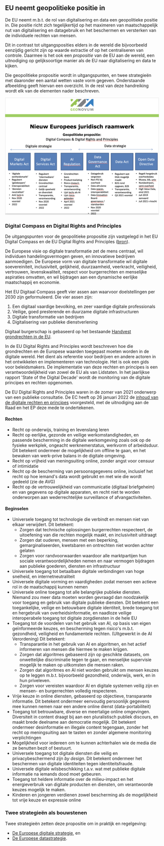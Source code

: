 ## EU neemt geopolitieke positie in

De EU neemt m.b.t. de rol van digitalisering en data een geopolitieke positie in.
Die positie richt zich tegelijkertijd op het maximeren van maatschappelijk nut van digitalisering en datagebruik en het beschermen en versterken van de individuele rechten van mensen.

Dit in contrast tot uitgangsposities elders in de wereld die bijvoorbeeld eenzijdig gericht zijn op waarde extractie of op het centraliseren van controle. Daarmee is het ook een _propositie_ van de EU aan de wereld, een uitnodiging op gelijksoortige manier als de EU naar digitalisering en data te kijken.

Die geopolitieke propositie wordt in uitgangspunten, en twee strategieën met daaronder een aantal wetten vaste vorm gegeven. Onderstaande afbeelding geeft hiervan een overzicht. In de rest van deze handreiking wordt elk van de elementen nader beschreven.

![euplaatgeonovumokt2021.png](media/euplaatgeonovumokt2021.png)

### Digital Compass en Digital Rights and Principles
De uitgangspunten voor de geopolitieke propositie zijn vastgelegd in het EU Digital Compass en de EU Digital Rights and Principles ([bron](https://ec.europa.eu/info/strategy/priorities-2019-2024/europe-fit-digital-age/europes-digital-decade-digital-targets-2030_nl)).

De Europese visie op digitale transformatie zet de mens centraal, wil individuen handelingsvermogen geven, en innovatieve bedrijven aanmoedigen.
De Europese vorm van digitale transformatie wil digitale soevereiniteit, inclusiviteit, gelijkheid, duurzaamheid, veerkracht, veiligheid, vertrouwen, levenskwaliteit, respect voor burgerrechten en menselijke aspiraties omvatten, en wil bijdragen aan een dynamische eerlijke maatschappij en economie.

Het EU Digitaal Compass geeft vier assen aan waarvoor doelstellingen per 2030 zijn geformuleerd.
Die vier assen zijn:
1. Een digitaal vaardige bevolking, en zeer vaardige digitale professionals
2. Veilige, goed presterende en duurzame digitale infrastructuren
3. Digitale transformatie van bedrijven
4. Digitalisering van publieke dienstverlening

Digitaal burgerschap is gebaseerd op het bestaande [Handvest grondrechten in de EU](https://eur-lex.europa.eu/legal-content/NL/TXT/HTML/?uri=CELEX:12012P/TXT&from=EN). 

In de EU Digital Rights and Principles wordt beschreven hoe die grondrechten en de Europese waarden toegepast moeten worden in de digitale wereld. Het dient als referentie voor bedrijven en andere actoren in het ontwikkelen en implementeren van technologie. Het is ook een gids voor beleidsmakers. De implementatie van deze rechten en principes is een verantwoordelijkheid van zowel de EU als van Lidstaten. In het jaarlijkse rapport 'State of the Digital Decade' wordt de monitoring van de digitale principes en rechten opgenomen.

De EU Digital Rights and Principles waren in de zomer van 2021 onderwerp van een publieke consultatie. De EC heeft op 26 januari 2022 de [inhoud van de digitale rechten en principes](https://digital-strategy.ec.europa.eu/en/library/declaration-european-digital-rights-and-principles) voorgesteld, met de uitnodiging aan de Raad en het EP deze mede te ondertekenen.


#### Rechten
- Recht op onderwijs, training en levenslang leren 
- Recht op eerlijke, gezonde en veilige werkomstandigheden, en passende bescherming in de digitale werkomgeving zoals ook op de fysieke werkplek, ongeacht werknemerstatus, werkvorm of arbeidsduur. Dit betekent ondermeer de mogelijkheid om offline te gaan, en het bewaken van werk-prive balans in de digitale omgeving.
- Recht op vrijheid van meningsuiting online, zonder angst voor censuur of intimidatie
- Recht op de bescherming van persoonsgegevens online, inclusief het recht op hoe iemand's data wordt gebruikt en met wie die wordt gedeeld (zie de AVG)
- Recht op de vertrouwelijkheid van communicatie (digitaal briefgeheim) en van gegevens op digitale apparaten, en recht niet te worden onderworpen aan wederrechtelijke surveillance of afvangactiviteiten.

#### Beginselen
* Universele toegang tot technologie die verbindt en mensen niet van elkaar verwijdert. Dit betekent:
	- Zorgen dat technische oplossingen burgerrechten respecteert, de uitoefening van die rechten mogelijk maakt, en inclusiviteit uitdraagt
	- Zorgen dat ouderen, mensen met een beperking, gemarginaliseerden, kwetsbaren en ontrechten niet worden achter gelaten
	- Zorgen voor randvoorwaarden waardoor alle marktpartijen hun sociale verantwoordelijkheden nemen en naar vermogen bijdragen aan publieke goederen, diensten en infrastructuur 
* Universele toegang tot betaalbare digitale verbindingen van hoge snelheid, en internetneutraliteit 
* Universele digitale vorming en vaardigheden zodat mensen een actieve rol in de maatschappij kunnen nemen
* Universele online toegang tot alle belangrijke publieke diensten. Niemand zou meer data moeten worden gevraagd dan noodzakelijk voor toegang en gebruik van digitale publieke diensten. Dit betekent een toegankelijke, veilige en betouwbare digitale identiteit, brede toegang tot en hergebruik van overheidsinformatie, en naadloze veilige interoperabele toegang tot digitale zorgdiensten in de hele EU
* Toegang tot de voordelen van het gebruik van AI, op basis van eigen geïnformeerde keuzes, en bescherming tegen risico's m.b.t. gezondheid, veiligheid en fundamentele rechten. (UItgewerkt in de AI Verordening) Dit betekent:
	- Transparantie in het gebruik van AI en algoritmen, en het actief informeren van mensen die hiermee te maken krijgen.
	- Zorgen dat algoritmes gebaseerd zijn op geschikte datasets, om onwettelijke discriminatie tegen te gaan, en menselijke supervisie mogelijk te maken op uitkomsten die mensen raken.
	- Zorgen dat algoritmes en AI niet worden gebruikt om mensen keuzes op te leggen m.b.t. bijvoorbeeld gezondheid, onderwijs, werk, en in hun priveleven.
	- Zorgen voor vereisten waardoor AI en digitale systemen veilig zijn en mensen- en burgerrechten volledig respecteren.
* Vrije keuze in online diensten, gebaseerd op objectieve, transparante informatie. Dit betekent ondermeer eenvoudig persoonlijk gegevens mee kunnen nemen naar een andere online dienst (data-portabiliteit)
* Toegang tot betrouwbare, diverse en meertalige online omgevingen. Diversiteit in content draagt bij aan een pluralistisch publiek discours, en maakt brede deelname aan democratie mogelijk. Dit betekent ondermeer desinformatie en illegale content tegengaan, zonder het recht op meningsuiting aan te tasten en zonder algemene monitoring verplichtingen
* Mogelijkheid voor iedereen om te kunnen achterhalen wie de media die ze benutten bezit of bestuurt.
* Universele toegang tot digitale diensten die veilig en privacybeschermend zijn _by design_. Dit betekent ondermeer het beschermen van digitale identiteiten tegen identiteitsfraude.
* Universele digitale wilsbeschikking t.a.v. wat met publieke digitale informatie na iemands dood moet gebeuren.
* Toegang tot heldere informatie over de milieu-impact en het energieverbruik van digitale producten en diensten, om verantwoorde keuzes mogelijk te maken.
* Kinderen en jongeren verdienen zowel bescherming als de mogelijkheid tot vrije keuze en expressie online


### Twee strategieën als bouwstenen
Twee strategieën zetten deze propositie om in praktijk en regelgeving: 
* [De Europese digitale strategie](#europese-digitale-strategie), en 
* [De Europese datastrategie](#europese-data-strategie).
